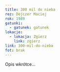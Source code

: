 ```yaml
---
title: 300 mil do nieba
rez: Dejczer Maciej
rok: 1989
gatunki: 
  - gatunek: gatunek
lokacje:
  - lokacja: Zgierz
    link: zgierz
link: 300-mil-do-nieba
fot: brak
---
```

Opis wkrótce…